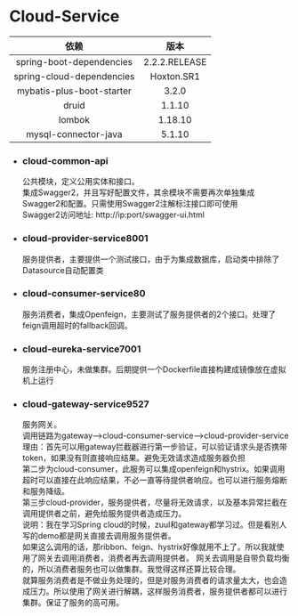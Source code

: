 # Cloud-Service

|            依赖            |      版本     |
| :-----------------------: | :-----------: |
| spring-boot-dependencies  | 2.2.2.RELEASE |
| spring-cloud-dependencies |  Hoxton.SR1   |
| mybatis-plus-boot-starter |     3.2.0     |
|           druid           |    1.1.10     |
|          lombok           |    1.18.10    |
|   mysql-connector-java    |    5.1.10     |
* ### cloud-common-api
    公共模块，定义公用实体和接口。   
    集成Swagger2，并且写好配置文件，其余模块不需要再次单独集成Swagger2和配置。只需使用Swagger2注解标注接口即可使用   
    Swagger2访问地址: http://ip:port/swagger-ui.html
* ### cloud-provider-service8001
    服务提供者，主要提供一个测试接口，由于为集成数据库，启动类中排除了Datasource自动配置类
* ### cloud-consumer-service80
    服务消费者，集成Openfeign，主要测试了服务提供者的2个接口。处理了feign调用超时的fallback回调。
* ### cloud-eureka-service7001
    服务注册中心，未做集群。后期提供一个Dockerfile直接构建成镜像放在虚拟机上运行
* ### cloud-gateway-service9527
    服务网关。  
    调用链路为gateway-->cloud-consumer-service-->cloud-provider-service   
    理由：首先可以用gateway拦截器进行第一步验证，可以验证请求头是否携带token，如果没有则直接响应结果。避免无效请求造成服务器负担   
    第二步为cloud-consumer，此服务可以集成openfeign和hystrix。如果调用超时可以直接在此响应结果，不必一直等待提供者响应。也可以进行服务熔断和服务降级。   
    第三步cloud-provider，服务提供者，尽量将无效请求，以及基本异常拦截在调用提供者之前，避免给服务提供者造成压力。   
    说明：我在学习Spring cloud的时候，zuul和gateway都学习过。但是看别人写的demo都是网关直接去调用服务提供者。   
    如果这么调用的话，那ribbon、feign、hystrix好像就用不上了。所以我就使用了网关去调用消费者，消费者再去调用提供者。
    网关去调用是自带负载均衡的，所以消费者服务也可以做集群。我觉得这样还算比较合理。    
    就算服务消费者是不做业务处理的，但是对服务消费者的请求量太大，也会造成压力。所以使用了网关进行解耦，这样服务消费者，服务提供者都可以进行集群。保证了服务的高可用。
    
    
